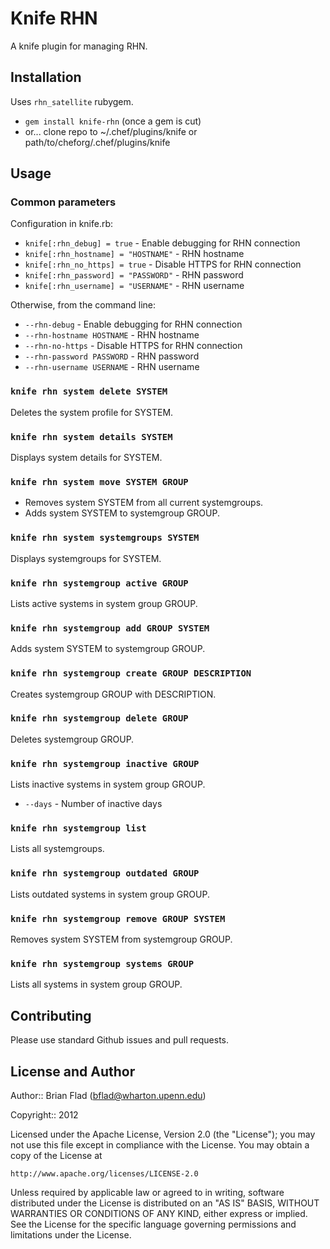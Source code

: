 # Knife RHN

A knife plugin for managing RHN.

## Installation

Uses `rhn_satellite` rubygem.

* `gem install knife-rhn` (once a gem is cut)
* or... clone repo to ~/.chef/plugins/knife or path/to/cheforg/.chef/plugins/knife

## Usage

### Common parameters

Configuration in knife.rb:
* `knife[:rhn_debug] = true` - Enable debugging for RHN connection
* `knife[:rhn_hostname] = "HOSTNAME"` - RHN hostname
* `knife[:rhn_no_https] = true` - Disable HTTPS for RHN connection
* `knife[:rhn_password] = "PASSWORD"` - RHN password
* `knife[:rhn_username] = "USERNAME"` - RHN username

Otherwise, from the command line:
* `--rhn-debug` - Enable debugging for RHN connection
* `--rhn-hostname HOSTNAME` - RHN hostname
* `--rhn-no-https` - Disable HTTPS for RHN connection
* `--rhn-password PASSWORD` - RHN password
* `--rhn-username USERNAME` - RHN username

### `knife rhn system delete SYSTEM`

Deletes the system profile for SYSTEM.

### `knife rhn system details SYSTEM`

Displays system details for SYSTEM.

### `knife rhn system move SYSTEM GROUP`

* Removes system SYSTEM from all current systemgroups.
* Adds system SYSTEM to systemgroup GROUP.

### `knife rhn system systemgroups SYSTEM`

Displays systemgroups for SYSTEM.

### `knife rhn systemgroup active GROUP`

Lists active systems in system group GROUP.

### `knife rhn systemgroup add GROUP SYSTEM`

Adds system SYSTEM to systemgroup GROUP.

### `knife rhn systemgroup create GROUP DESCRIPTION`

Creates systemgroup GROUP with DESCRIPTION.

### `knife rhn systemgroup delete GROUP`

Deletes systemgroup GROUP.

### `knife rhn systemgroup inactive GROUP`

Lists inactive systems in system group GROUP.

* `--days` - Number of inactive days

### `knife rhn systemgroup list`

Lists all systemgroups.

### `knife rhn systemgroup outdated GROUP`

Lists outdated systems in system group GROUP.

### `knife rhn systemgroup remove GROUP SYSTEM`

Removes system SYSTEM from systemgroup GROUP.

### `knife rhn systemgroup systems GROUP`

Lists all systems in system group GROUP.

## Contributing

Please use standard Github issues and pull requests.

## License and Author
      
Author:: Brian Flad (<bflad@wharton.upenn.edu>)

Copyright:: 2012

Licensed under the Apache License, Version 2.0 (the "License");
you may not use this file except in compliance with the License.
You may obtain a copy of the License at

    http://www.apache.org/licenses/LICENSE-2.0

Unless required by applicable law or agreed to in writing, software
distributed under the License is distributed on an "AS IS" BASIS,
WITHOUT WARRANTIES OR CONDITIONS OF ANY KIND, either express or implied.
See the License for the specific language governing permissions and
limitations under the License.
